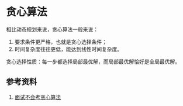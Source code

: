 # 贪心算法

相比动态规划来说，贪心算法一般来说：

1. 要求条件更严格，也就是贪心选择条件；
2. 时间复杂度往往更低，能达到线性时间复杂度。


贪心选择性质：每一步都选择局部最优解，而局部最优解恰好是全局最优解。


## 参考资料

1. [面试不会考贪心算法](https://mp.weixin.qq.com/s?__biz=MzU2OTUyNzk1NQ==&mid=2247491012&idx=1&sn=67846abd4e55d0b9b00aa98311ddc456)